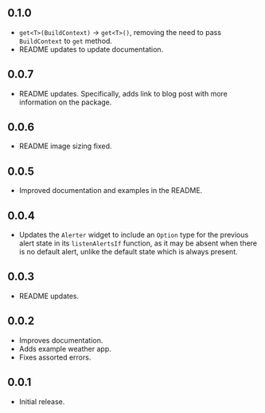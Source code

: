## 0.1.0

- `get<T>(BuildContext)` -> `get<T>()`, removing the need to pass `BuildContext` to `get` method.
- README updates to update documentation.

## 0.0.7

- README updates. Specifically, adds link to blog post with more information on the package.

## 0.0.6

- README image sizing fixed.

## 0.0.5

- Improved documentation and examples in the README.

## 0.0.4

- Updates the `Alerter` widget to include an `Option` type for the previous alert state in its `listenAlertsIf` function, as it may be absent when there is no default alert, unlike the default state which is always present.

## 0.0.3

- README updates.

## 0.0.2

- Improves documentation.
- Adds example weather app.
- Fixes assorted errors.

## 0.0.1

- Initial release.
